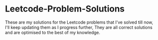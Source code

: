 # Leetcode-Problem-Solutions

These are my solutions for the Leetcode problems that I've solved till now, I'll keep updating them as I progress further, They are all correct solutions and are optimised to the best of my knowledge.